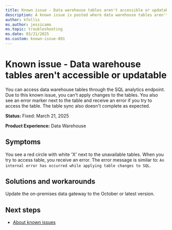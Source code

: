 ```yaml
---
title: Known issue - Data warehouse tables aren't accessible or updatable
description: A known issue is posted where data warehouse tables aren't accessible or updatable.
author: kfollis
ms.author: jessicamo
ms.topic: troubleshooting  
ms.date: 03/21/2025
ms.custom: known-issue-891
---
```


# Known issue - Data warehouse tables aren't accessible or updatable

You can access data warehouse tables through the SQL analytics endpoint. Due to this known issue, you can't apply changes to the tables. You also see an error marker next to the table and receive an error if you try to access the table. The table sync also doesn't complete as expected.

**Status:** Fixed: March 21, 2025

**Product Experience:** Data Warehouse

## Symptoms

You see a red circle with white 'X' next to the unavailable tables. When you try to access table, you receive an error. The error message is similar to: `An internal error has occurred while applying table changes to SQL`.

## Solutions and workarounds

Update the on-premises data gateway to the October or latest version.

## Next steps

- [About known issues](https://support.fabric.microsoft.com/known-issues)
